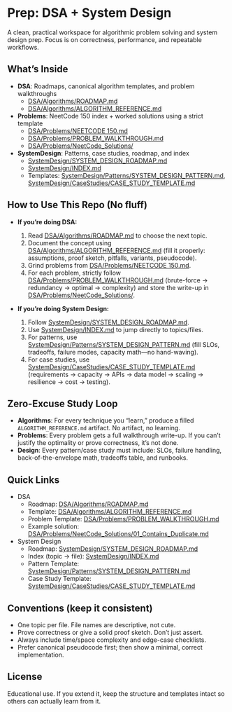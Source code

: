 # Prep: DSA + System Design

A clean, practical workspace for algorithmic problem solving and system design prep. Focus is on correctness, performance, and repeatable workflows.

## What’s Inside

- **DSA**: Roadmaps, canonical algorithm templates, and problem walkthroughs
  - [DSA/Algorithms/ROADMAP.md](DSA/Algorithms/ROADMAP.md)
  - [DSA/Algorithms/ALGORITHM_REFERENCE.md](DSA/Algorithms/ALGORITHM_REFERENCE.md)
- **Problems**: NeetCode 150 index + worked solutions using a strict template
  - [DSA/Problems/NEETCODE 150.md](DSA/Problems/NEETCODE%20150.md)
  - [DSA/Problems/PROBLEM_WALKTHROUGH.md](DSA/Problems/PROBLEM_WALKTHROUGH.md)
  - [DSA/Problems/NeetCode_Solutions/](DSA/Problems/NeetCode_Solutions/)
- **SystemDesign**: Patterns, case studies, roadmap, and index
  - [SystemDesign/SYSTEM_DESIGN_ROADMAP.md](SystemDesign/SYSTEM_DESIGN_ROADMAP.md)
  - [SystemDesign/INDEX.md](SystemDesign/INDEX.md)
  - Templates: [SystemDesign/Patterns/SYSTEM_DESIGN_PATTERN.md](SystemDesign/Patterns/SYSTEM_DESIGN_PATTERN.md), [SystemDesign/CaseStudies/CASE_STUDY_TEMPLATE.md](SystemDesign/CaseStudies/CASE_STUDY_TEMPLATE.md)

## How to Use This Repo (No fluff)

- **If you’re doing DSA:**
  1. Read [DSA/Algorithms/ROADMAP.md](DSA/Algorithms/ROADMAP.md) to choose the next topic.
  2. Document the concept using [DSA/Algorithms/ALGORITHM_REFERENCE.md](DSA/Algorithms/ALGORITHM_REFERENCE.md) (fill it properly: assumptions, proof sketch, pitfalls, variants, pseudocode).
  3. Grind problems from [DSA/Problems/NEETCODE 150.md](DSA/Problems/NEETCODE%20150.md).
  4. For each problem, strictly follow [DSA/Problems/PROBLEM_WALKTHROUGH.md](DSA/Problems/PROBLEM_WALKTHROUGH.md) (brute-force → redundancy → optimal → complexity) and store the write-up in [DSA/Problems/NeetCode_Solutions/](DSA/Problems/NeetCode_Solutions/).

- **If you’re doing System Design:**
  1. Follow [SystemDesign/SYSTEM_DESIGN_ROADMAP.md](SystemDesign/SYSTEM_DESIGN_ROADMAP.md).
  2. Use [SystemDesign/INDEX.md](SystemDesign/INDEX.md) to jump directly to topics/files.
  3. For patterns, use [SystemDesign/Patterns/SYSTEM_DESIGN_PATTERN.md](SystemDesign/Patterns/SYSTEM_DESIGN_PATTERN.md) (fill SLOs, tradeoffs, failure modes, capacity math—no hand-waving).
  4. For case studies, use [SystemDesign/CaseStudies/CASE_STUDY_TEMPLATE.md](SystemDesign/CaseStudies/CASE_STUDY_TEMPLATE.md) (requirements → capacity → APIs → data model → scaling → resilience → cost → testing).

## Zero-Excuse Study Loop

- **Algorithms**: For every technique you “learn,” produce a filled `ALGORITHM_REFERENCE.md` artifact. No artifact, no learning.
- **Problems**: Every problem gets a full walkthrough write-up. If you can’t justify the optimality or prove correctness, it’s not done.
- **Design**: Every pattern/case study must include: SLOs, failure handling, back-of-the-envelope math, tradeoffs table, and runbooks.

## Quick Links

- DSA
  - Roadmap: [DSA/Algorithms/ROADMAP.md](DSA/Algorithms/ROADMAP.md)
  - Template: [DSA/Algorithms/ALGORITHM_REFERENCE.md](DSA/Algorithms/ALGORITHM_REFERENCE.md)
  - Problem Template: [DSA/Problems/PROBLEM_WALKTHROUGH.md](DSA/Problems/PROBLEM_WALKTHROUGH.md)
  - Example solution: [DSA/Problems/NeetCode_Solutions/01_Contains_Duplicate.md](DSA/Problems/NeetCode_Solutions/01_Contains_Duplicate.md)
- System Design
  - Roadmap: [SystemDesign/SYSTEM_DESIGN_ROADMAP.md](SystemDesign/SYSTEM_DESIGN_ROADMAP.md)
  - Index (topic → file): [SystemDesign/INDEX.md](SystemDesign/INDEX.md)
  - Pattern Template: [SystemDesign/Patterns/SYSTEM_DESIGN_PATTERN.md](SystemDesign/Patterns/SYSTEM_DESIGN_PATTERN.md)
  - Case Study Template: [SystemDesign/CaseStudies/CASE_STUDY_TEMPLATE.md](SystemDesign/CaseStudies/CASE_STUDY_TEMPLATE.md)

## Conventions (keep it consistent)

- One topic per file. File names are descriptive, not cute.
- Prove correctness or give a solid proof sketch. Don’t just assert.
- Always include time/space complexity and edge-case checklists.
- Prefer canonical pseudocode first; then show a minimal, correct implementation.

## License

Educational use. If you extend it, keep the structure and templates intact so others can actually learn from it. 
